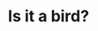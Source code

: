 ---
title: Is it a bird?
sdk: gradio
sdk_version: "4.33.0"
app_file: 02_deploy/app.py
pinned: false
---